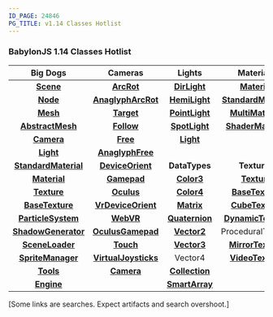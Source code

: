 ```yaml
---
ID_PAGE: 24846
PG_TITLE: v1.14 Classes Hotlist
---
```

### BabylonJS 1.14 Classes Hotlist ###

| Big Dogs | Cameras | Lights | Materials | Misc1 | Misc2 |
| :----------: | :---------: | :---------: | :---------: | :---------: | :---------: |
| [**Scene**](http://doc.babylonjs.com/page.php?p=24482) | [**ArcRot**](http://doc.babylonjs.com/page.php?p=24458) | [**DirLight**](http://doc.babylonjs.com/page.php?p=24473) | [**Material**](http://doc.babylonjs.com/page.php?p=24520) | [**ActionManager**](http://doc.babylonjs.com/page.php?p=24496) | [**BoundingBox**](http://doc.babylonjs.com/page.php?p=24508) |
| [**Node**](http://doc.babylonjs.com/page.php?p=24456) | [**AnaglyphArcRot**](http://doc.babylonjs.com/page.php?p=24459) | [**HemiLight**](http://doc.babylonjs.com/page.php?p=24474) | [**StandardMaterial**](http://doc.babylonjs.com/page.php?p=24523) | [**Animation**](http://doc.babylonjs.com/page.php?p=24502) | [**BoundingSphere**](http://doc.babylonjs.com/page.php?p=24510) |
| [**Mesh**](http://doc.babylonjs.com/page.php?p=24479) | [**Target**](http://doc.babylonjs.com/page.php?p=24460) | [**PointLight**](http://doc.babylonjs.com/page.php?p=24475) | [**MultiMaterial**](http://doc.babylonjs.com/page.php?p=24521) | [**Effect**](http://doc.babylonjs.com/page.php?p=24519) | [**CSG**](http://doc.babylonjs.com/page.php?p=24543) |
| [**AbstractMesh**](http://doc.babylonjs.com/page.php?p=24477) | [**Follow**](http://doc.babylonjs.com/page.php?p=24461) | [**SpotLight**](http://doc.babylonjs.com/page.php?p=24476) | [**ShaderMaterial**](http://doc.babylonjs.com/page.php?p=24522) | [**LensFlare**](http://doc.babylonjs.com/page.php?p=24514) | DebugLayer |
| [**Camera**](http://doc.babylonjs.com/page.php?p=24457) | [**Free**](http://doc.babylonjs.com/page.php?p=24462) | [**Light**](http://doc.babylonjs.com/page.php?p=24472) | []() | [**SceneOptimize**](http://doc.babylonjs.com/search?q=SceneOptimiz) | [**CannonJSPlugin**](http://doc.babylonjs.com/page.php?p=24552) |
| [**Light**](http://doc.babylonjs.com/page.php?p=24472) | [**AnaglyphFree**](http://doc.babylonjs.com/page.php?p=24463) | []() | []() | [**Skeleton/Bone**](http://doc.babylonjs.com/search?q=bone) | [**OimoJSPlugin**](http://doc.babylonjs.com/page.php?p=24553) |
| [**StandardMaterial**](http://doc.babylonjs.com/page.php?p=24523) | [**DeviceOrient**](http://doc.babylonjs.com/page.php?p=24464) | **DataTypes** | **Textures** | Sound | [**Layer**](http://doc.babylonjs.com/page.php?p=24513) |
| [**Material**](http://doc.babylonjs.com/page.php?p=24520) | [**Gamepad**](http://doc.babylonjs.com/page.php?p=24586) | [**Color3**](http://doc.babylonjs.com/page.php?p=24532) | [**Texture**](http://doc.babylonjs.com/page.php?p=24527) | [**SubMesh**](http://doc.babylonjs.com/page.php?p=24547) | [**PickingInfo**](http://doc.babylonjs.com/page.php?p=24507) |
| [**Texture**](http://doc.babylonjs.com/page.php?p=24527) | [**Oculus**](http://doc.babylonjs.com/page.php?p=24466) | [**Color4**](http://doc.babylonjs.com/page.php?p=24533) | [**BaseTexture**](http://doc.babylonjs.com/page.php?p=24525) | [**Tags**](http://doc.babylonjs.com/page.php?p=24591) | [**PostProcess**](http://doc.babylonjs.com/search?q=PostProcess) |
| [**BaseTexture**](http://doc.babylonjs.com/page.php?p=24525) | [**VrDeviceOrient**](http://doc.babylonjs.com/page.php?p=24467) | [**Matrix**](http://doc.babylonjs.com/page.php?p=24537) | [**CubeTexture**](http://doc.babylonjs.com/page.php?p=24526) | [**VertexData**](http://doc.babylonjs.com/page.php?p=24546) | []() |
| [**ParticleSystem**](http://doc.babylonjs.com/page.php?p=24550) | [**WebVR**](http://doc.babylonjs.com/page.php?p=24468) | [**Quaternion**](http://doc.babylonjs.com/page.php?p=24536) | [**DynamicTexture**](http://doc.babylonjs.com/page.php?p=24528) | [**ViewPort**](http://doc.babylonjs.com/page.php?p=24539) | [**AssetsManager**](http://doc.babylonjs.com/page.php?p=24581) |
| [**ShadowGenerator**](http://doc.babylonjs.com/page.php?p=24516) | [**OculusGamepad**](http://doc.babylonjs.com/page.php?p=24469) | [**Vector2**](http://doc.babylonjs.com/page.php?p=24534) | ProceduralTexture | [**VirtualJoystick**](http://doc.babylonjs.com/page.php?p=24593) | [**Ray**](http://doc.babylonjs.com/page.php?p=24541) |
| [**SceneLoader**](http://doc.babylonjs.com/page.php?p=24517) | [**Touch**](http://doc.babylonjs.com/page.php?p=24470) | [**Vector3**](http://doc.babylonjs.com/page.php?p=24535) | [**MirrorTexture**](http://doc.babylonjs.com/page.php?p=24530) | [**Gamepad**](http://doc.babylonjs.com/page.php?p=24586) | [**Collider**](http://doc.babylonjs.com/page.php?p=24505) |
| [**SpriteManager**](http://doc.babylonjs.com/page.php?p=24575) | [**VirtualJoysticks**](http://doc.babylonjs.com/page.php?p=24471) | Vector4 | [**VideoTexture**](http://doc.babylonjs.com/page.php?p=24531) | [**FresnelParameters**](http://doc.babylonjs.com/page.php?p=24524) | EasingFunction |
| [**Tools**](http://doc.babylonjs.com/page.php?p=24592) | [**Camera**](http://doc.babylonjs.com/page.php?p=24457) | [**Collection**](http://doc.babylonjs.com/page.php?p=24613) | []() | [**Geometry**](http://doc.babylonjs.com/page.php?p=24544) | [**Plane**](http://doc.babylonjs.com/page.php?p=24538) |
| [**Engine**](http://doc.babylonjs.com/page.php?p=24455) | []() | [**SmartArray**](http://doc.babylonjs.com/page.php?p=24590) | []() | [**Octree**](http://doc.babylonjs.com/page.php?p=24511) | [**All Classes**](http://doc.babylonjs.com/classes) |

[Some links are searches.  Expect artifacts and search overshoot.]
